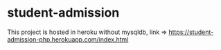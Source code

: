# student-admission

This project is hosted in heroku without mysqldb, link => https://student-admission-php.herokuapp.com/index.html
